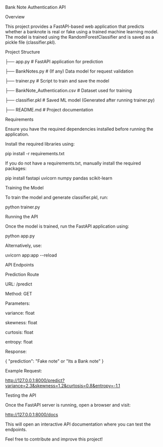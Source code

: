 Bank Note Authentication API

Overview

This project provides a FastAPI-based web application that predicts whether a banknote is real or fake using a trained machine learning model. The model is trained using the RandomForestClassifier and is saved as a pickle file (classifier.pkl).

Project Structure

├── app.py                # FastAPI application for prediction

├── BankNotes.py          # (If any) Data model for request validation

├── trainer.py            # Script to train and save the model

├── BankNote_Authentication.csv  # Dataset used for training

├── classifier.pkl        # Saved ML model (Generated after running trainer.py)

├── README.md             # Project documentation

Requirements

Ensure you have the required dependencies installed before running the application.

Install the required libraries using:

pip install -r requirements.txt

If you do not have a requirements.txt, manually install the required packages:

pip install fastapi uvicorn numpy pandas scikit-learn

Training the Model

To train the model and generate classifier.pkl, run:

python trainer.py

Running the API

Once the model is trained, run the FastAPI application using:

python app.py

Alternatively, use:

uvicorn app:app --reload

API Endpoints

Prediction Route

URL: /predict

Method: GET

Parameters:

variance: float

skewness: float

curtosis: float

entropy: float

Response:

{
  "prediction": "Fake note" or "Its a Bank note"
}

Example Request:

http://127.0.0.1:8000/predict?variance=2.3&skewness=1.2&curtosis=0.8&entropy=-1.1

Testing the API

Once the FastAPI server is running, open a browser and visit:

http://127.0.0.1:8000/docs

This will open an interactive API documentation where you can test the endpoints.



Feel free to contribute and improve this project!

